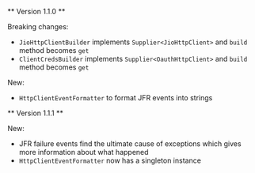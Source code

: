 ** Version 1.1.0 **

Breaking changes:

- `JioHttpClientBuilder` implements `Supplier<JioHttpClient>` and `build` method becomes `get`
- `ClientCredsBuilder` implements `Supplier<OauthHttpClient>` and `build` method becomes `get`

New:

- `HttpClientEventFormatter` to format JFR events into strings

** Version 1.1.1 **

New:
- JFR failure events find the ultimate cause of exceptions which gives more information about what happened
- `HttpClientEventFormatter` now has a singleton instance 